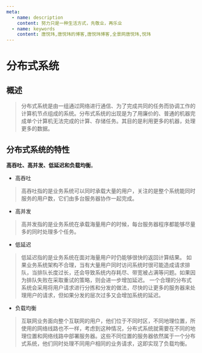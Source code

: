```yaml
---
meta:
  - name: description
    content: 努力只是一种生活方式，先敬业，再乐业
  - name: keywords
    content: 唐悦玮,唐悦玮的博客,唐悦玮博客,全景网唐悦玮,悦玮
---
```

# 分布式系统

## 概述

>分布式系统是由一组通过网络进行通信、为了完成共同的任务而协调工作的计算机节点组成的系统。分布式系统的出现是为了用廉价的、普通的机器完成单个计算机无法完成的计算、存储任务。其目的是利用更多的机器，处理更多的数据。

## 分布式系统的特性

**高吞吐、高并发、低延迟和负载均衡**。
- 高吞吐
>高吞吐指的是业务系统可以同时承载大量的用户，关注的是整个系统能同时服务的用户数，它们由多台服务器协作一起完成。

- 高并发
>高并发指的是业务系统在承载海量用户的时候，每台服务器程序都能够尽量多的同时处理多个任务。

- 低延迟
>低延迟指的是业务系统在面对海量用户时仍能够很快的返回计算结果。
>如果业务系统架构不合理，当有大量用户同时访问系统时很可能造成请求排队，当排队长度过长，还会导致系统内存耗尽、带宽被占满等问题。如果因为排队失败在采取重试的策略，则会进一步增加延迟。
>一个合理的分布式系统会采用将用户请求进行分拣和分发的做法，尽快的让更多的服务器来处理用户的请求，但如果分发的层次过多又会增加系统的延迟。

- 负载均衡
>互联网业务面向整个互联网的用户，他们位于不同时区，不同地理位置，所使用的网络线路也不一样，考虑到这种情况，分布式系统就需要在不同的地理位置和网络线路中部署服务器。这些不同位置的服务器依然属于一个分布式系统，他们同时处理不同用户相同的业务请求，这即实现了负载均衡。

